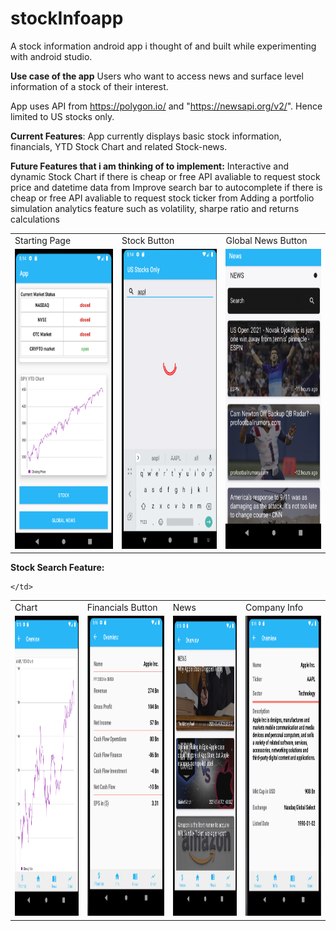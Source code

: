# stockInfoapp
A stock information android app i thought of and built while experimenting with android studio.

**Use case of the app** 
Users who want to access news and surface level information of a stock of their interest.

App uses API from https://polygon.io/ and "https://newsapi.org/v2/". Hence limited to US stocks only.

**Current Features**:
App currently displays basic stock information, financials, YTD Stock Chart and related Stock-news.

**Future Features that i am thinking of to implement:**
Interactive and dynamic Stock Chart if there is cheap or free API avaliable to request stock price and datetime data from
Improve search bar to autocomplete if there is cheap or free API avaliable to request stock ticker from
Adding a portfolio simulation analytics feature such as volatility, sharpe ratio and returns calculations



<table>
  <tr>
    <td>Starting Page</td>
     <td>Stock Button</td>
     <td>Global News Button</td>
  </tr>
  <tr>
    <td><img src="https://github.com/CSjiade/stockInfoapp/blob/main/images/Home.png" width=270 height=480></td>
    <td><img src="https://github.com/CSjiade/stockInfoapp/blob/main/images/Search.png" width=270 height=480></td>
    <td><img src="https://github.com/CSjiade/stockInfoapp/blob/main/images/Global%20news.png" width=270 height=480></td>
  </tr>
 </table>

**Stock Search Feature:**
<table>
  <tr>
    <td>Chart</td>
     <td>Financials Button</td>
     <td> News </td>
     <td>Company Info</td>
    
    </td>
  </tr>
  <tr>
    <td><img src="https://github.com/CSjiade/stockInfoapp/blob/main/images/chart.png" width=270 height=480></td>
    <td><img src="https://github.com/CSjiade/stockInfoapp/blob/main/images/financial.png" width=270 height=480></td>
    <td><img src="https://github.com/CSjiade/stockInfoapp/blob/main/images/news.png" width=270 height=480></td>
  <td><img src="https://github.com/CSjiade/stockInfoapp/blob/main/images/info.png" width=270 height=480></td>
  </tr>
 </table>









